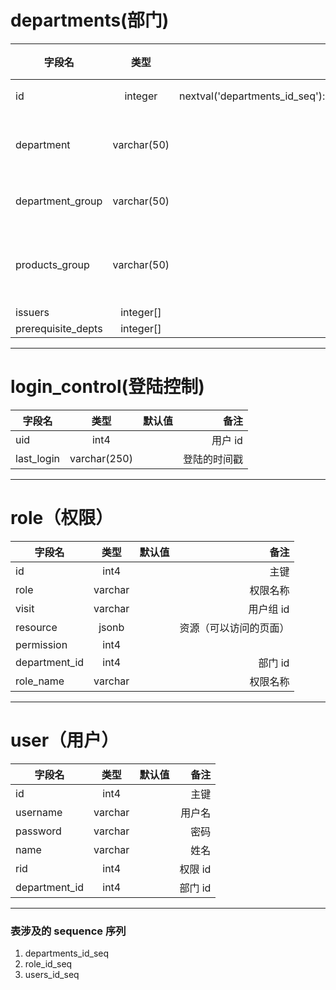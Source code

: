 # departments(部门)

| 字段名             |    类型     |                                  默认值 |       备注 |
| ------------------ | :---------: | --------------------------------------: | ---------: |
| id                 |   integer   | nextval('departments_id_seq')::regclass |       主键 |
| department         | varchar(50) |                                         |   部门名称 |
| department_group   | varchar(50) |                                         |     部门组 |
| products_group     | varchar(50) |                                         | 产品代码组 |
| issuers            |  integer[]  |                                      {} |
| prerequisite_depts |  integer[]  |                                      {} |

---

# login_control(登陆控制)

| 字段名     |     类型     | 默认值 |         备注 |
| ---------- | :----------: | -----: | -----------: |
| uid        |     int4     |        |      用户 id |
| last_login | varchar(250) |        | 登陆的时间戳 |

---

# role（权限）

| 字段名        |  类型   | 默认值 |                   备注 |
| ------------- | :-----: | -----: | ---------------------: |
| id            |  int4   |        |                   主键 |
| role          | varchar |        |               权限名称 |
| visit         | varchar |        |              用户组 id |
| resource      |  jsonb  |        | 资源（可以访问的页面） |
| permission    |  int4   |        |
| department_id |  int4   |        |                部门 id |
| role_name     | varchar |        |               权限名称 |

---

# user（用户）

| 字段名        |  类型   | 默认值 |    备注 |
| ------------- | :-----: | -----: | ------: |
| id            |  int4   |        |    主键 |
| username      | varchar |        |  用户名 |
| password      | varchar |        |    密码 |
| name          | varchar |        |    姓名 |
| rid           |  int4   |        | 权限 id |
| department_id |  int4   |        | 部门 id |

---

### 表涉及的 sequence 序列

1.  departments_id_seq
2.  role_id_seq
3.  users_id_seq
